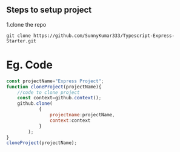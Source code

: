 ## Steps to setup project

1.clone the repo
```
git clone https://github.com/SunnyKumar333/Typescript-Express-Starter.git
```

# Eg. Code
```javascript
const projectName="Express Project";
function cloneProject(projectName){
    //code to clone project
    const context=github.context();
    github.clone(
            {
                projectname:projectName,
                context:context
            }
        );
}
cloneProject(projectName);
```
